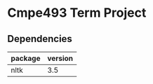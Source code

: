 # Cmpe493 Term Project

 ## Dependencies
 | package | version |
 | ------- | ------- |
 | nltk    |   3.5   |
